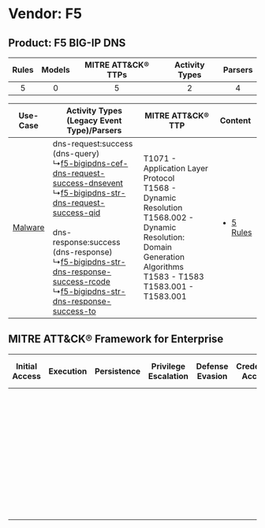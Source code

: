 Vendor: F5
==========
Product: F5 BIG-IP DNS
----------------------
| Rules | Models | MITRE ATT&CK® TTPs | Activity Types | Parsers |
|:-----:|:------:|:------------------:|:--------------:|:-------:|
|   5   |   0    |         5          |       2        |    4    |

|    Use-Case    | Activity Types (Legacy Event Type)/Parsers    | MITRE ATT&CK® TTP    | Content    |
|:----:| ---- | ---- | ---- |
| [Malware](../../../UseCases/uc_malware.md) |  dns-request:success (dns-query)<br> ↳[f5-bigipdns-cef-dns-request-success-dnsevent](Ps/pC_f5bigipdnscefdnsrequestsuccessdnsevent.md)<br> ↳[f5-bigipdns-str-dns-request-success-qid](Ps/pC_f5bigipdnsstrdnsrequestsuccessqid.md)<br><br> dns-response:success (dns-response)<br> ↳[f5-bigipdns-str-dns-response-success-rcode](Ps/pC_f5bigipdnsstrdnsresponsesuccessrcode.md)<br> ↳[f5-bigipdns-str-dns-response-success-to](Ps/pC_f5bigipdnsstrdnsresponsesuccessto.md)<br> | T1071 - Application Layer Protocol<br>T1568 - Dynamic Resolution<br>T1568.002 - Dynamic Resolution: Domain Generation Algorithms<br>T1583 - T1583<br>T1583.001 - T1583.001<br> | [<ul><li>5 Rules</li></ul>](RM/r_m_f5_f5_big-ip_dns_Malware.md) |

MITRE ATT&CK® Framework for Enterprise
--------------------------------------
| Initial Access | Execution | Persistence | Privilege Escalation | Defense Evasion | Credential Access | Discovery | Lateral Movement | Collection | Command and Control                                                                                                                                                                                                                                             | Exfiltration | Impact |
| -------------- | --------- | ----------- | -------------------- | --------------- | ----------------- | --------- | ---------------- | ---------- | --------------------------------------------------------------------------------------------------------------------------------------------------------------------------------------------------------------------------------------------------------------- | ------------ | ------ |
|                |           |             |                      |                 |                   |           |                  |            | [Dynamic Resolution](https://attack.mitre.org/techniques/T1568)<br><br>[Dynamic Resolution: Domain Generation Algorithms](https://attack.mitre.org/techniques/T1568/002)<br><br>[Application Layer Protocol](https://attack.mitre.org/techniques/T1071)<br><br> |              |        |